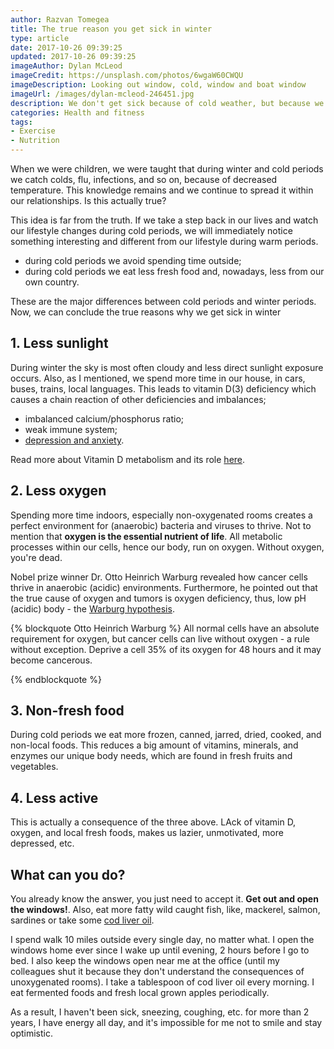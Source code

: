 ```yaml
---
author: Razvan Tomegea
title: The true reason you get sick in winter
type: article
date: 2017-10-26 09:39:25
updated: 2017-10-26 09:39:25
imageAuthor: Dylan McLeod
imageCredit: https://unsplash.com/photos/6wgaW60CWQU
imageDescription: Looking out window, cold, window and boat window
imageUrl: /images/dylan-mcleod-246451.jpg
description: We don't get sick because of cold weather, but because we spend less time outside
categories: Health and fitness
tags:
- Exercise
- Nutrition
---
```

When we were children, we were taught that during winter and cold periods we catch colds, flu, infections, and so on, because of decreased temperature. This knowledge remains and we continue to spread it within our relationships. Is this actually true?

<!-- more -->

This idea is far from the truth. If we take a step back in our lives and watch our lifestyle changes during cold periods, we will immediately notice something interesting and different from our lifestyle during warm periods.

- during cold periods we avoid spending time outside;
- during cold periods we eat less fresh food and, nowadays, less from our own country.

These are the major differences between cold periods and winter periods. Now, we can conclude the true reasons why we get sick in winter

## 1. Less sunlight

During winter the sky is most often cloudy and less direct sunlight exposure occurs. Also, as I mentioned, we spend more time in our house, in cars, buses, trains, local languages. This leads to vitamin D(3) deficiency which causes a chain reaction of other deficiencies and imbalances;
- imbalanced calcium/phosphorus ratio;
- weak immune system;
- [depression and anxiety](https://link.springer.com/article/10.1007/s10067-006-0348-5).

Read more about Vitamin D metabolism and its role [here](https://www.ncbi.nlm.nih.gov/pmc/articles/PMC2879391/).

## 2. Less oxygen

Spending more time indoors, especially non-oxygenated rooms creates a perfect environment for (anaerobic) bacteria and viruses to thrive. Not to mention that **oxygen is the essential nutrient of life**. All metabolic processes within our cells, hence our body, run on oxygen. Without oxygen, you're dead.

Nobel prize winner Dr. Otto Heinrich Warburg revealed how cancer cells thrive in anaerobic (acidic) environments. Furthermore, he pointed out that the true cause of oxygen and tumors is oxygen deficiency, thus, low pH (acidic) body - the [Warburg hypothesis](https://en.wikipedia.org/wiki/Warburg_hypothesis).

{% blockquote Otto Heinrich Warburg %}
All normal cells have an absolute requirement for oxygen, but cancer cells can live without oxygen - a rule without exception. Deprive a cell 35% of its oxygen for 48 hours and it may become cancerous.

{% endblockquote %}

## 3. Non-fresh food

During cold periods we eat more frozen, canned, jarred, dried, cooked, and non-local foods. This reduces a big amount of vitamins, minerals, and enzymes our unique body needs, which are found in fresh fruits and vegetables.

## 4. Less active

This is actually a consequence of the three above. LAck of vitamin D, oxygen, and local fresh foods, makes us lazier, unmotivated, more depressed, etc.

## What can you do?

You already know the answer, you just need to accept it. **Get out and open the windows!**. Also, eat more fatty wild caught fish, like, mackerel, salmon, sardines or take some [cod liver oil](https://www.amazon.com/gp/product/B003B3P4PO/ref=as_li_tl?ie=UTF8&camp=1789&creative=9325&creativeASIN=B003B3P4PO&linkCode=as2&tag=razvantomegea-20&linkId=eb5f3b89800d310d8f954d1cb9576a2d).

I spend walk 10 miles outside every single day, no matter what.
I open the windows home ever since I wake up until evening, 2 hours before I go to bed. I also keep the windows open near me at the office (until my colleagues shut it because they don't understand the consequences of unoxygenated rooms).
I take a tablespoon of cod liver oil every morning.
I eat fermented foods and fresh local grown apples periodically.

As a result, I haven't been sick, sneezing, coughing, etc. for more than 2 years, I have energy all day, and it's impossible for me not to smile and stay optimistic.
